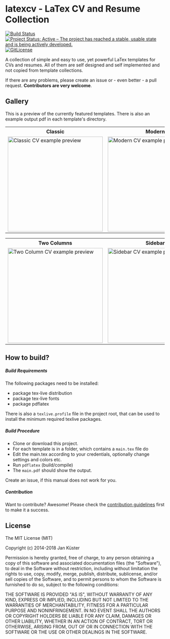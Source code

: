 # latexcv - LaTex CV and Resume Collection</h1>

[![Build Status](https://travis-ci.org/jankapunkt/latexcv.svg?branch=master)](https://travis-ci.org/jankapunkt/latexcv)
[![Project Status: Active – The project has reached a stable, usable state and is being actively developed.](http://www.repostatus.org/badges/latest/active.svg)](http://www.repostatus.org/#active)
[![GitLicense](https://gitlicense.com/badge/jankapunkt/latexcv)](https://gitlicense.com/license/jankapunkt/latexcv)

A collection of simple and easy to use, yet powerful LaTex templates for CVs and resumes. All of them are self designed and self implemented and not copied from template collections.

If there are any problems, please create an issue or - even better - a pull request. **Contributors are very welcome**.


## Gallery

This is a preview of the currently featured templates. There is also an example output pdf in each template's directory.

<table style="width:100%;">
	<tr>
		<th>Classic</th>
		<th>Modern</th>
		<th>Infographics</th>
	</tr>
	<tr>
		<td>
			<img src="http://jankuester.com/wp-content/uploads/main_preview.png" 
				alt="Classic CV example preview"
				height="300" />
		</td>
		<td>
			<img src="http://jankuester.com/wp-content/uploads/main_preview-1.png" 
				alt="Modern CV example preview"
				height="300"/>
		</td>
		<td>
			<img src="http://jankuester.com/wp-content/uploads/infographics-cv.png" 
				alt="Infographics CV example preview" 
				height="300"/>
		</td>
	</tr>
</table>

<table>
    <tr>
       <th>Two Columns</th>
       	<th>Sidebar</th>
       	<th>Row Layout</th>
    </tr>
    	<tr>	
    		<td>
    			<img src="http://jankuester.com/wp-content/uploads/twocolumn-cv.png" 
    				alt="Two Column CV example preview" 
    				height="300"/>
    		</td>
    		<td>
    			<img src="http://jankuester.com/wp-content/uploads/sidebar_cv_template.png" 
    				alt="Sidebar CV example preview" 
    				height="300"/>
    		</td>
    		<td>
    		    <img src="http://jankuester.com/wp-content/uploads/latexcv-row-layout.png"
    		    alt="Row-Layout CV example preview" 
                	height="300"/>
            </td>    	
    	</tr>
</table>

## How to build?

##### Build Requirements

The following packages need to be installed:

- package tex-live distribution
- package tex-live fonts
- package pdflatex

There is also a `texlive.profile` file in the project root, that can be used to install the minimum required texlive packages.

##### Build Procedure

 - Clone or download this project. 
 - For each template is in a folder, which contains a `main.tex` file do
 - Edit the main.tex according to your credentials, optionally change settings and colors etc.
 - Run `pdflatex` (build/compile) 
 - The `main.pdf` should show the output.

Create an issue, if this manual does not work for you.

##### Contribution

Want to contribute? Awesome! Please check the [contribution guidelines](https://github.com/jankapunkt/latexcv/blob/master/CONTRIBUTING.md) first to make it a success.


## License

The MIT License (MIT)

Copyright (c) 2014-2018 Jan Küster

Permission is hereby granted, free of charge, to any person obtaining a copy
of this software and associated documentation files (the "Software"), to deal
in the Software without restriction, including without limitation the rights
to use, copy, modify, merge, publish, distribute, sublicense, and/or sell
copies of the Software, and to permit persons to whom the Software is
furnished to do so, subject to the following conditions:
	
THE SOFTWARE IS PROVIDED "AS IS", WITHOUT WARRANTY OF ANY KIND, EXPRESS OR
IMPLIED, INCLUDING BUT NOT LIMITED TO THE WARRANTIES OF MERCHANTABILITY,
FITNESS FOR A PARTICULAR PURPOSE AND NONINFRINGEMENT. IN NO EVENT SHALL THE
AUTHORS OR COPYRIGHT HOLDERS BE LIABLE FOR ANY CLAIM, DAMAGES OR OTHER
LIABILITY, WHETHER IN AN ACTION OF CONTRACT, TORT OR OTHERWISE, ARISING FROM,
OUT OF OR IN CONNECTION WITH THE SOFTWARE OR THE USE OR OTHER DEALINGS IN
THE SOFTWARE.

